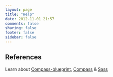```yaml
---
layout: page
title: "Help"
date: 2012-11-01 21:57
comments: false
sharing: false
footer: false
sidebar: false
---
```


## References

Learn about 
[Compass-blueprint](/reference/), [Compass](http://compass-style.org/reference/compass/) & [Sass](http://sass-lang.com)